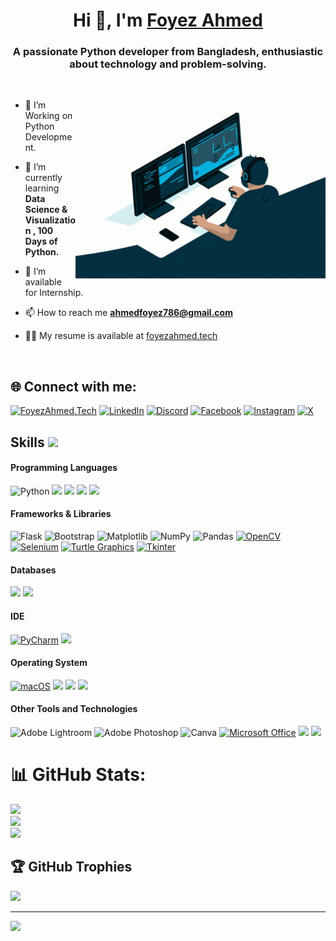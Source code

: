 <h1 align="center">Hi 👋, I'm <a href="https://foyezahmed.tech" target="blank">
Foyez Ahmed</a></h1><h3 align="center">A passionate Python developer from Bangladesh, enthusiastic about technology and problem-solving.</h3><br/>


<a target="_blank" align="center">
  <img align="right" top="500" height="300" width="400" alt="GIF" src="tenor.gif">
</a>


- 🌱 I’m Working on Python Development.

- 🌱 I’m currently learning **Data Science & Visualization , 100 Days of Python.**

- 🤝 I’m available for Internship.

- 📫 How to reach me **ahmedfoyez786@gmail.com**

- 👨‍💻 My  resume is available at [foyezahmed.tech](foyezahmed.tech)
<br/>


## 🌐 Connect with me:
[![FoyezAhmed.Tech](https://img.shields.io/badge/FoyezAhmed.Tech-65AE0B?style=for-the-badge&logo=web&logoColor=white)](https://foyezahmed.tech/) [![LinkedIn](https://img.shields.io/badge/LinkedIn-%230077B5.svg?logo=linkedin&logoColor=white)](https://linkedin.com/in/ahmedfoyez786) [![Discord](https://img.shields.io/badge/Discord-%237289DA.svg?logo=discord&logoColor=white)](https://discord.gg/2574) [![Facebook](https://img.shields.io/badge/Facebook-%231877F2.svg?logo=Facebook&logoColor=white)](https://facebook.com/ahmedfoyez786) [![Instagram](https://img.shields.io/badge/Instagram-%23E4405F.svg?logo=Instagram&logoColor=white)](https://instagram.com/ahmedfoyez786)  [![X](https://img.shields.io/badge/X-black.svg?logo=X&logoColor=white)](https://x.com/ahmedfoyez786) 

## Skills <img src="https://media.giphy.com/media/iY8CRBdQXODJSCERIr/giphy.gif" width="30px">&nbsp; 

<h4>Programming Languages </h4>

![Python](https://img.shields.io/badge/python-3670A0?style=for-the-badge&logo=python&logoColor=ffdd54)
<span>
  <img src="https://img.shields.io/badge/HTML5-E34F26?style=for-the-badge&logo=html5&logoColor=white">
  <img src="https://img.shields.io/badge/CSS3-1572B6?style=for-the-badge&logo=css3&logoColor=white">
  <img src="https://img.shields.io/badge/C%2B%2B-00599C?style=for-the-badge&logo=c%2B%2B&logoColor=white">
  <img src="https://img.shields.io/badge/C-00599C?style=for-the-badge&logo=c&logoColor=white">
</span>

<h4> Frameworks & Libraries </h4>

![Flask](https://img.shields.io/badge/flask-%23000.svg?style=for-the-badge&logo=flask&logoColor=white) ![Bootstrap](https://img.shields.io/badge/bootstrap-%238511FA.svg?style=for-the-badge&logo=bootstrap&logoColor=white) ![Matplotlib](https://img.shields.io/badge/Matplotlib-%23ffffff.svg?style=for-the-badge&logo=Matplotlib&logoColor=black) ![NumPy](https://img.shields.io/badge/numpy-%23013243.svg?style=for-the-badge&logo=numpy&logoColor=white) ![Pandas](https://img.shields.io/badge/pandas-%23150458.svg?style=for-the-badge&logo=pandas&logoColor=white) [![OpenCV](https://img.shields.io/badge/OpenCV-5C3EE8?style=for-the-badge&logo=opencv&logoColor=white)](https://opencv.org/)
[![Selenium](https://img.shields.io/badge/Selenium-43B02A?style=for-the-badge&logo=selenium&logoColor=white)](https://www.selenium.dev/)
[![Turtle Graphics](https://img.shields.io/badge/Turtle_Graphics-008C8C?style=for-the-badge&logo=python&logoColor=white)](https://docs.python.org/3/library/turtle.html)
[![Tkinter](https://img.shields.io/badge/Tkinter-FFD700?style=for-the-badge&logo=python&logoColor=white)](https://docs.python.org/3/library/tkinter.html)

<h4> Databases </h4>
<span>
  <img src="https://img.shields.io/badge/MySQL-00000F?style=for-the-badge&logo=mysql&logoColor=white">
  <img src="https://img.shields.io/badge/MongoDB-4EA94B?style=for-the-badge&logo=mongodb&logoColor=white">
</span>

<h4> IDE </h4>

[![PyCharm](https://img.shields.io/badge/PyCharm-000000?style=for-the-badge&logo=pycharm&logoColor=white)](https://www.jetbrains.com/pycharm/)
<span>
<img src="https://img.shields.io/badge/Visual_Studio_Code-0078D4?style=for-the-badge&logo=visual%20studio%20code&logoColor=white">

<h4> Operating System </h4>

[![macOS](https://img.shields.io/badge/macOS-000000?style=for-the-badge&logo=apple&logoColor=white)](https://www.apple.com/macos)
<span>
  <img src="https://img.shields.io/badge/Linux-FCC624?style=for-the-badge&logo=linux&logoColor=black">
  <img src="https://img.shields.io/badge/Windows-0078D6?style=for-the-badge&logo=windows&logoColor=white">
  <img src="https://img.shields.io/badge/Android-3DDC84?style=for-the-badge&logo=android&logoColor=white">
</span>

<h4> Other Tools and Technologies </h4>

![Adobe Lightroom](https://img.shields.io/badge/Adobe%20Lightroom-31A8FF.svg?style=for-the-badge&logo=Adobe%20Lightroom&logoColor=white) ![Adobe Photoshop](https://img.shields.io/badge/adobe%20photoshop-%2331A8FF.svg?style=for-the-badge&logo=adobe%20photoshop&logoColor=white) ![Canva](https://img.shields.io/badge/Canva-%2300C4CC.svg?style=for-the-badge&logo=Canva&logoColor=white) [![Microsoft Office](https://img.shields.io/badge/Microsoft_Office-D83B01?style=for-the-badge&logo=microsoft%20office&logoColor=white)](https://www.microsoft.com/en-us/microsoft-365/get-started-with-office-2019)
<span>
  <img src="https://img.shields.io/badge/Git-F05032?style=for-the-badge&logo=git&logoColor=white">
  <img src="https://img.shields.io/badge/json-5E5C5C?style=for-the-badge&logo=json&logoColor=white">
</span>

# 📊 GitHub Stats:
![](https://github-readme-stats.vercel.app/api?username=ahmedfoyez786&theme=merko&hide_border=false&include_all_commits=false&count_private=true)<br/>
![](https://github-readme-streak-stats.herokuapp.com/?user=ahmedfoyez786&theme=merko&hide_border=false)<br/>
![](https://github-readme-stats.vercel.app/api/top-langs/?username=ahmedfoyez786&theme=merko&hide_border=false&include_all_commits=false&count_private=true&layout=compact)

## 🏆 GitHub Trophies
![](https://github-profile-trophy.vercel.app/?username=ahmedfoyez786&theme=radical&no-frame=false&no-bg=true&margin-w=4)

---
[![](https://visitcount.itsvg.in/api?id=ahmedfoyez786&icon=0&color=3)](https://visitcount.itsvg.in)
